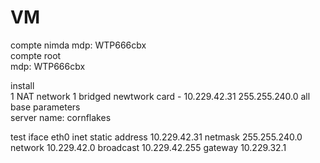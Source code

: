 # VM



compte nimda
mdp: WTP666cbx  
compte root  
mdp: WTP666cbx  

install  
1 NAT network
1 bridged newtwork card - 10.229.42.31 255.255.240.0
all base parameters  
server name: cornflakes


test
iface eth0 inet static
    address 10.229.42.31
    netmask 255.255.240.0
    network 10.229.42.0
    broadcast 10.229.42.255
    gateway 10.229.32.1